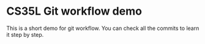 # CS35L Git workflow demo

This is a short demo for git workflow.
You can check all the commits to learn it step by step.
